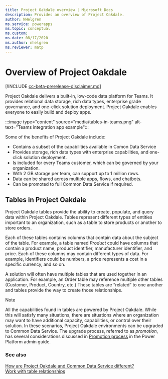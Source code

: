 ```yaml
---
title: Project Oakdale overview | Microsoft Docs
description: Provides an overview of Project Oakdale.
author: NHelgren
ms.service: powerapps
ms.topic: conceptual
ms.custom: 
ms.date: 08/17/2020
ms.author: nhelgren
ms.reviewer: matp
---
```

# Overview of Project Oakdale

[!INCLUDE [cc-beta-prerelease-disclaimer.md](../includes/cc-beta-prerelease-disclaimer.md)]

Project Oakdale delivers a built-in, low-code data platform for Teams. It provides relational data storage, rich data types, enterprise grade governance, and one-click solution deployment. Project Oakdale enables everyone to easily build and deploy apps.

:::image type="content" source="media/tables-in-teams.png" alt-text="Teams integration app example":::

Some of the benefits of Project Oakdale include:
- Contains a subset of the capabilities available in Comon Data Service
- Provides storage, rich data types with enterprise capabilities, and one-click solution deployment.
- Is included for every Teams customer, which can be governed by your organization.
- With 2 GB storage per team, can support up to 1 million rows.
- Data can be shared across multiple apps, flows, and chatbots.
- Can be promoted to full Common Data Service if required.

## Tables in Project Oakdale

Project Oakdale tables provide the ability to create, populate, and query data within Project Oakdale. Tables represent different types of entities important to an organization, such as a table to store products or another to store orders.  

Each of these tables contains columns that contain data about the subject of the table. For example, a table named *Product* could have columns that contain a product name, product identifier, manufacturer identifier, and price. Each of these columns may contain different types of data. For example, identifiers could be numbers, a price represents a cost in a specific currency, and so on.

A solution will often have multiple tables that are used together in an application. For example, an Order table may reference multiple other tables (Customer, Product, Country, etc.)  These tables are “related” to one another and tables provide the way to create those relationships.

> [!NOTE]
> All the capabilities found in tables are powered by Project Oakdale. While this will satisfy many situations, there are situations where an organization may want to have additional capacity, capabilities, or control over their solution. In these scenarios, Project Oakdale environments can be upgraded to Common Data Service. The upgrade process, referred to as *promotion*, has several considerations discussed in [Promotion process](/power-platform/admin/about-teams-environment?branch=teams-preview#promotion-process) in the Power Platform admin guide. 

### See also
[How are Project Oakdale and Common Data Service different?](data-platform-compare.md) <br />
[Work with table relationships](relationships-table.md)
